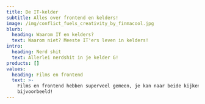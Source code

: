 ```yaml
---
title: De IT-kelder
subtitle: Alles over frontend en kelders!
image: /img/conflict_fuels_creativity_by_finmacool.jpg
blurb:
  heading: Waarom IT en kelders?
  text: Waarom niet? Meeste IT'ers leven in kelders!
intro:
  heading: Nerd shit
  text: Allerlei nerdshit in je kelder G!
products: []
values:
  heading: Films en frontend
  text: >-
    Films en frontend hebben superveel gemeen, je kan naar beide kijken
    bijvoorbeeld!
---
```


